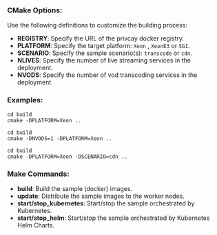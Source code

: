 
### CMake Options:

Use the following definitions to customize the building process:   
- **REGISTRY**: Specify the URL of the privcay docker registry.    
- **PLATFORM**: Specify the target platform: `Xeon` , `XeonE3` or `SG1`.
- **SCENARIO**: Specify the sample scenario(s): `transcode` or `cdn`.  
- **NLIVES**: Specify the number of live streaming services in the deployment. 
- **NVODS**: Specify the number of vod transcoding services in the deployment.  

### Examples:   

```
cd build
cmake -DPLATFORM=Xeon ..
```

```
cd build
cmake -DNVODS=1 -DPLATFORM=Xeon ..
```

```
cd build
cmake -DPLATFORM=Xeon -DSCENARIO=cdn ..
```

### Make Commands:

- **build**: Build the sample (docker) images.  
- **update**: Distribute the sample images to the worker nodes.  
- **start/stop_kubernetes**: Start/stop the sample orchestrated by Kubernetes.   
- **start/stop_helm**: Start/stop the sample orchestrated by Kubernetes Helm Charts.   

